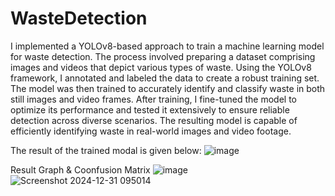 # WasteDetection

I implemented a YOLOv8-based approach to train a machine learning model for waste detection. The process involved preparing a dataset comprising images and videos that depict various types of waste. Using the YOLOv8 framework, I annotated and labeled the data to create a robust training set. The model was then trained to accurately identify and classify waste in both still images and video frames. After training, I fine-tuned the model to optimize its performance and tested it extensively to ensure reliable detection across diverse scenarios. The resulting model is capable of efficiently identifying waste in real-world images and video footage.

The result of the trained modal is given below:
![image](https://github.com/user-attachments/assets/4a2c0838-eaa9-4bec-9a95-9c26172e7a87)

Result Graph & Coonfusion Matrix
![image](https://github.com/user-attachments/assets/42cc9e45-e1df-400d-805a-5a7aba3289d9)
![Screenshot 2024-12-31 095014](https://github.com/user-attachments/assets/db0f5b74-11bd-4501-b8af-da357d149ca5)


